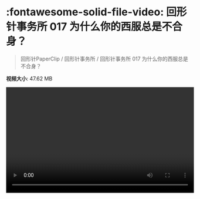 # :fontawesome-solid-file-video: 回形针事务所 017 为什么你的西服总是不合身？

> 回形针PaperClip / 回形针事务所 / 回形针事务所 017 为什么你的西服总是不合身？

**视频大小**: 47.62 MB

<video id="V-01e6cb707fa77b2edcacf196d982b1e8" width="512" height="288" preload="none" playsinline webkit-playsinline></video>